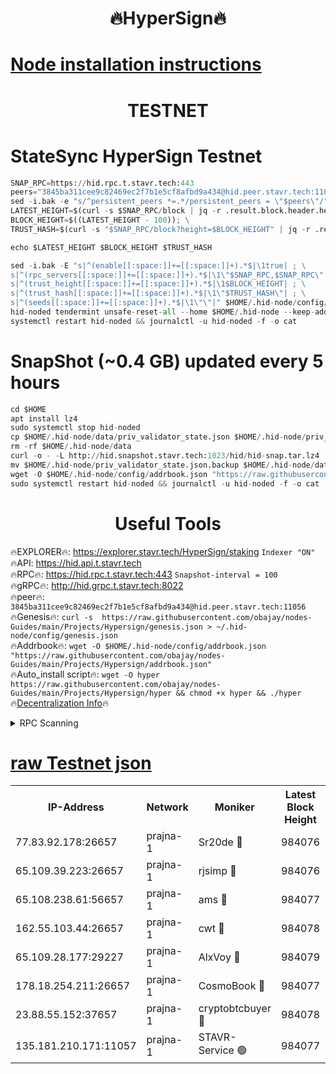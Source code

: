 <h1 align="center"> 🔥HyperSign🔥</h1>

[Node installation instructions](https://github.com/obajay/nodes-Guides/tree/main/Projects/Hypersign)
=

<h1 align="center"> TESTNET</h1>

# StateSync HyperSign Testnet
```python
SNAP_RPC=https://hid.rpc.t.stavr.tech:443
peers="3845ba311cee9c82469ec2f7b1e5cf8afbd9a434@hid.peer.stavr.tech:11056"
sed -i.bak -e "s/^persistent_peers *=.*/persistent_peers = \"$peers\"/" $HOME/.hid-node/config/config.toml
LATEST_HEIGHT=$(curl -s $SNAP_RPC/block | jq -r .result.block.header.height); \
BLOCK_HEIGHT=$((LATEST_HEIGHT - 100)); \
TRUST_HASH=$(curl -s "$SNAP_RPC/block?height=$BLOCK_HEIGHT" | jq -r .result.block_id.hash)

echo $LATEST_HEIGHT $BLOCK_HEIGHT $TRUST_HASH

sed -i.bak -E "s|^(enable[[:space:]]+=[[:space:]]+).*$|\1true| ; \
s|^(rpc_servers[[:space:]]+=[[:space:]]+).*$|\1\"$SNAP_RPC,$SNAP_RPC\"| ; \
s|^(trust_height[[:space:]]+=[[:space:]]+).*$|\1$BLOCK_HEIGHT| ; \
s|^(trust_hash[[:space:]]+=[[:space:]]+).*$|\1\"$TRUST_HASH\"| ; \
s|^(seeds[[:space:]]+=[[:space:]]+).*$|\1\"\"|" $HOME/.hid-node/config/config.toml
hid-noded tendermint unsafe-reset-all --home $HOME/.hid-node --keep-addr-book
systemctl restart hid-noded && journalctl -u hid-noded -f -o cat
```
# SnapShot (~0.4 GB) updated every 5 hours
```python
cd $HOME
apt install lz4
sudo systemctl stop hid-noded
cp $HOME/.hid-node/data/priv_validator_state.json $HOME/.hid-node/priv_validator_state.json.backup
rm -rf $HOME/.hid-node/data
curl -o - -L http://hid.snapshot.stavr.tech:1023/hid/hid-snap.tar.lz4 | lz4 -c -d - | tar -x -C $HOME/.hid-node --strip-components 2
mv $HOME/.hid-node/priv_validator_state.json.backup $HOME/.hid-node/data/priv_validator_state.json
wget -O $HOME/.hid-node/config/addrbook.json "https://raw.githubusercontent.com/obajay/nodes-Guides/main/Projects/Hypersign/addrbook.json"
sudo systemctl restart hid-noded && journalctl -u hid-noded -f -o cat
```

 <h1 align="center"> Useful Tools</h1>

🔥EXPLORER🔥:      https://explorer.stavr.tech/HyperSign/staking        `Indexer "ON"` \
🔥API:             https://hid.api.t.stavr.tech \
🔥RPC🔥:           https://hid.rpc.t.stavr.tech:443              `Snapshot-interval = 100` \
🔥gRPC🔥:          http://hid.grpc.t.stavr.tech:8022 \
🔥peer🔥:          `3845ba311cee9c82469ec2f7b1e5cf8afbd9a434@hid.peer.stavr.tech:11056` \
🔥Genesis🔥:     ```curl -s  https://raw.githubusercontent.com/obajay/nodes-Guides/main/Projects/Hypersign/genesis.json > ~/.hid-node/config/genesis.json``` \
🔥Addrbook🔥:    ```wget -O $HOME/.hid-node/config/addrbook.json "https://raw.githubusercontent.com/obajay/nodes-Guides/main/Projects/Hypersign/addrbook.json"``` \
🔥Auto_install script🔥: ```wget -O hyper https://raw.githubusercontent.com/obajay/nodes-Guides/main/Projects/Hypersign/hyper && chmod +x hyper && ./hyper``` \
🔥[Decentralization Info](https://github.com/obajay/StateSync-snapshots/tree/main/Projects/Hypersign/Decentralization)🔥

<details>
<summary>RPC Scanning</summary>

<h2 align="center"> We scan nodes in real time every 4 hours. And we provide the final result of RPC endpoints.
We cannot influence the operation of these nodes in any way. </h2>


```python
If Voting Power is higher than 0 --> then the Node is a validator of the network and may be subject to attack and be a potential threat to the chain.
```
```python
We marked such validators with a red symbol
```

</details>

[raw Testnet json](https://rpc-check.hypert.stavr.tech/hypert/rpc-hypert-result.json)
=

<table><tr><th>IP-Address</th><th>Network</th><th>Moniker</th><th>Latest Block Height</th><th>Earliest Block Height</th><th>Catching Up</th><th>Tx Index</th><th>Voting Power</th><th>Scan Time</th></tr><tr><td>77.83.92.178:26657</td><td>prajna-1</td><td>Sr20de 🔴</td><td>984076</td><td>1</td><td>False</td><td>on</td><td>1080256</td><td>2024-02-24T02:07:36.996146868UTC</td></tr><tr><td>65.109.39.223:26657</td><td>prajna-1</td><td>rjsimp 🔴</td><td>984076</td><td>1</td><td>False</td><td>on</td><td>1230218</td><td>2024-02-24T02:07:39.352379844UTC</td></tr><tr><td>65.108.238.61:56657</td><td>prajna-1</td><td>ams 🔴</td><td>984077</td><td>1</td><td>False</td><td>on</td><td>1270818</td><td>2024-02-24T02:07:46.258210289UTC</td></tr><tr><td>162.55.103.44:26657</td><td>prajna-1</td><td>cwt 🔴</td><td>984078</td><td>1</td><td>False</td><td>on</td><td>989833</td><td>2024-02-24T02:07:49.004416193UTC</td></tr><tr><td>65.109.28.177:29227</td><td>prajna-1</td><td>AlxVoy 🔴</td><td>984079</td><td>1</td><td>False</td><td>on</td><td>1073855</td><td>2024-02-24T02:07:57.831190944UTC</td></tr><tr><td>178.18.254.211:26657</td><td>prajna-1</td><td>CosmoBook 🔴</td><td>984077</td><td>108201</td><td>False</td><td>on</td><td>990495</td><td>2024-02-24T02:07:45.901346916UTC</td></tr><tr><td>23.88.55.152:37657</td><td>prajna-1</td><td>cryptobtcbuyer 🔴</td><td>984078</td><td>884078</td><td>False</td><td>on</td><td>1257852</td><td>2024-02-24T02:07:49.259801640UTC</td></tr><tr><td>135.181.210.171:11057</td><td>prajna-1</td><td>STAVR-Service 🟢</td><td>984077</td><td>982101</td><td>False</td><td>on</td><td>0</td><td>2024-02-24T02:07:46.588632668UTC</td></tr></table>
